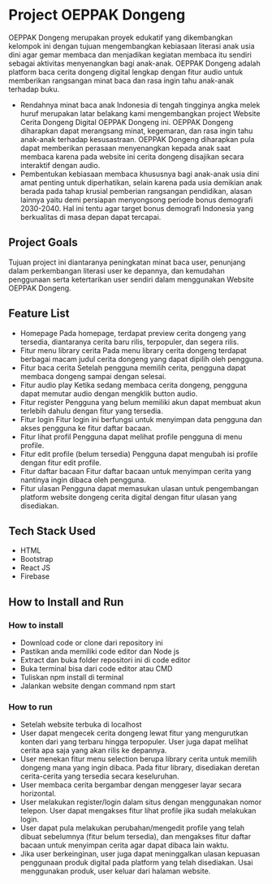 # Project OEPPAK Dongeng
OEPPAK Dongeng merupakan proyek edukatif yang dikembangkan kelompok ini dengan tujuan mengembangkan kebiasaan literasi anak usia dini agar gemar membaca dan menjadikan kegiatan membaca itu sendiri sebagai aktivitas menyenangkan bagi anak-anak. OEPPAK Dongeng adalah platform baca cerita dongeng digital lengkap dengan fitur audio untuk memberikan rangsangan minat baca dan rasa ingin tahu anak-anak terhadap buku.

- Rendahnya minat baca anak Indonesia di tengah tingginya angka melek huruf merupakan latar belakang kami mengembangkan project Website Cerita Dongeng Digital OEPPAK Dongeng ini. OEPPAK Dongeng diharapkan dapat merangsang minat, kegemaran, dan rasa ingin tahu anak-anak terhadap kesusastraan. OEPPAK Dongeng diharapkan pula dapat memberikan perasaan menyenangkan kepada anak saat membaca karena pada website ini cerita dongeng disajikan secara interaktif dengan audio. 
- Pembentukan kebiasaan membaca khususnya bagi anak-anak usia dini amat penting untuk diperhatikan, selain karena pada usia demikian anak berada pada tahap krusial pemberian rangsangan pendidikan, alasan lainnya yaitu demi persiapan menyongsong periode bonus demografi 2030-2040. Hal ini tentu agar target bonus demografi Indonesia yang berkualitas di masa depan dapat tercapai.

## Project Goals
Tujuan project ini diantaranya peningkatan minat baca user, penunjang dalam perkembangan literasi user ke depannya, dan kemudahan penggunaan serta ketertarikan user sendiri dalam menggunakan Website OEPPAK Dongeng.

## Feature List
* Homepage
Pada homepage, terdapat preview cerita dongeng yang tersedia, diantaranya cerita baru rilis, terpopuler, dan segera rilis.
* Fitur menu library cerita
Pada menu library cerita dongeng terdapat berbagai macam judul cerita dongeng yang dapat dipilih oleh pengguna.
* Fitur baca cerita
Setelah pengguna memilih cerita, pengguna dapat membaca dongeng sampai dengan selesai.
* Fitur audio play
Ketika sedang membaca cerita dongeng, pengguna dapat memutar audio dengan mengklik button audio.
* Fitur register
Pengguna yang belum memiliki akun dapat membuat akun terlebih dahulu dengan fitur yang tersedia.
* Fitur login
Fitur login ini berfungsi untuk menyimpan data pengguna dan akses pengguna ke fitur daftar bacaan.
* Fitur lihat profil
Pengguna dapat melihat profile pengguna di menu profile.
* Fitur edit profile (belum tersedia)
Pengguna dapat mengubah isi profile dengan fitur edit profile.
* Fitur daftar bacaan
Fitur daftar bacaan untuk menyimpan cerita yang nantinya ingin dibaca oleh pengguna.
* Fitur ulasan
Pengguna dapat memasukan ulasan untuk pengembangan platform website dongeng cerita digital dengan fitur ulasan yang disediakan.

## Tech Stack Used
- HTML
- Bootstrap
- React JS
- Firebase


## How to Install and Run
### How to install
- Download code or clone dari repository ini
- Pastikan anda memiliki code editor dan Node js
- Extract dan buka folder repositori ini di code editor
- Buka terminal bisa dari code editor atau CMD
- Tuliskan npm install di terminal
- Jalankan website dengan command npm start

### How to run
- Setelah website terbuka di localhost
- User dapat mengecek cerita dongeng lewat fitur yang mengurutkan konten dari yang terbaru hingga terpopuler. User juga dapat melihat cerita apa saja yang akan rilis ke depannya.
- User menekan fitur menu selection berupa library cerita untuk memilih dongeng mana yang ingin dibaca. Pada fitur library, disediakan deretan cerita-cerita yang tersedia secara keseluruhan.
- User membaca cerita bergambar dengan menggeser layar secara horizontal.
- User melakukan register/login dalam situs dengan menggunakan nomor telepon. User dapat mengakses fitur lihat profile jika sudah melakukan login.
- User dapat pula melakukan perubahan/mengedit profile yang telah dibuat sebelumnya (fitur belum tersedia), dan mengakses fitur daftar bacaan untuk menyimpan cerita agar dapat dibaca lain waktu.
- Jika user berkeinginan, user juga dapat meninggalkan ulasan kepuasan penggunaan produk digital pada platform yang telah disediakan.
Usai menggunakan produk, user keluar dari halaman website.





